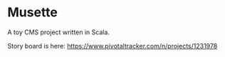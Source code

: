 Musette
=======

A toy CMS project written in Scala.

Story board is here: https://www.pivotaltracker.com/n/projects/1231978
